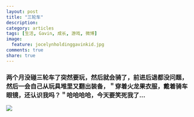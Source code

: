 ```yaml
---
layout: post
title: "三轮车"
description: 
category: articles
tags: [生活, Gavin, 成长, 游戏, 微博]
image:
  feature: jocelynholdinggavinkid.jpg
comments: true
share: true
---
```


### 两个月没碰三轮车了突然要玩，然后就会骑了，前进后退都没问题，然后一会自己从玩具堆里又翻出装备，＂穿着火龙果衣服，戴着骑车眼镜，还认识我吗？＂哈哈哈哈，今天要笑死我了... ###

![](http://i.imgur.com/AFWsxHY.jpg)